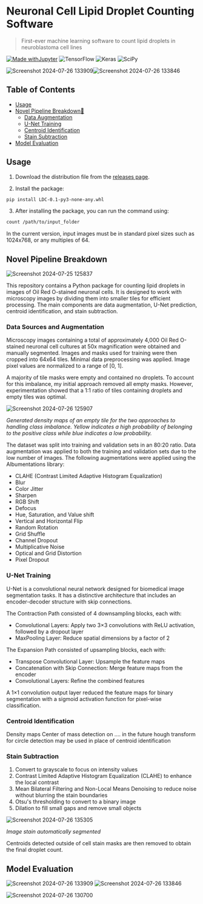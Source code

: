 # Neuronal Cell Lipid Droplet Counting Software

> First-ever machine learning software to count lipid droplets in neuroblastoma cell lines

[![Made withJupyter](https://img.shields.io/badge/Made%20with-Jupyter-orange?style=for-the-badge&logo=Jupyter)](https://jupyter.org/try) ![TensorFlow](https://img.shields.io/badge/TensorFlow-FF6F00?style=for-the-badge&logo=tensorflow&logoColor=white) ![Keras](https://img.shields.io/badge/Keras-FF0000?style=for-the-badge&logo=keras&logoColor=white) ![SciPy](https://img.shields.io/badge/SciPy-654FF0?style=for-the-badge&logo=SciPy&logoColor=white)

![Screenshot 2024-07-26 133909](https://github.com/user-attachments/assets/971cf081-e559-4602-8124-dd499d6199a2)![Screenshot 2024-07-26 133846](https://github.com/user-attachments/assets/e0aa40e7-277b-4358-ab46-716cf6d39706)

## Table of Contents

 * [Usage](#usage)
 * [Novel Pipeline Breakdown💃](#novel-pipeline-breakdown)
   * [Data Augmentation](#data-augmentation)
   * [U-Net Training](#u-net-training)
   * [Centroid Identification](#centroid-identification)
   * [Stain Subtraction](#stain-subtraction)
 * [Model Evaluation](#model-evaluation)

## Usage

1. Download the distribution file from the [releases page](https://github.com/alex1xu/Lipid-Droplet-Counting/releases).
   
2. Install the package:
```sh
pip install LDC-0.1-py3-none-any.whl
```

3. After installing the package, you can run the command using:
```sh
count /path/to/input_folder
```

In the current version, input images must be in standard pixel sizes such as 1024x768, or any multiples of 64.

## Novel Pipeline Breakdown

![Screenshot 2024-07-25 125837](https://github.com/user-attachments/assets/1c968439-58a2-4f92-9766-d384d0be18d1)

This repository contains a Python package for counting lipid droplets in images of Oil Red O-stained neuronal cells. It is designed to work with microscopy images by dividing them into smaller tiles for efficient processing. The main components are data augmentation, U-Net prediction, centroid identification, and stain subtraction.

### Data Sources and Augmentation

Microscopy images containing a total of approximately 4,000 Oil Red O-stained neuronal cell cultures at 50x magnification were obtained and manually segmented. Images and masks used for training were then cropped into 64x64 tiles. Minimal data preprocessing was applied. Image pixel values are normalized to a range of [0, 1]. 

A majority of tile masks were empty and contained no droplets. To account for this imbalance, my initial approach removed all empty masks. However, experimentation showed that a 1:1 ratio of tiles containing droplets and empty tiles was optimal.

![Screenshot 2024-07-26 125907](https://github.com/user-attachments/assets/bca708ba-fc8c-4656-b82a-0e63ed040611)

_Generated density maps of an empty tile for the two approaches to handling class imbalance. Yellow indicates a high probability of belonging to the positive class while blue indicates a low probability._

The dataset was split into training and validation sets in an 80:20 ratio. Data augmentation was applied to both the training and validation sets due to the low number of images. The following augmentations were applied using the Albumentations library:
 - CLAHE (Contrast Limited Adaptive Histogram Equalization)
 - Blur
 - Color Jitter
 - Sharpen
 - RGB Shift
 - Defocus
 - Hue, Saturation, and Value shift
 - Vertical and Horizontal Flip
 - Random Rotation
 - Grid Shuffle
 - Channel Dropout
 - Multiplicative Noise
 - Optical and Grid Distortion
 - Pixel Dropout

### U-Net Training

U-Net is a convolutional neural network designed for biomedical image segmentation tasks. It has a distinctive architecture that includes an encoder-decoder structure with skip connections.

The Contraction Path consisted of 4 downsampling blocks, each with:
 - Convolutional Layers: Apply two 3×3 convolutions with ReLU activation, followed by a dropout layer
 - MaxPooling Layer: Reduce spatial dimensions by a factor of 2

The Expansion Path consisted of upsampling blocks, each with:
 - Transpose Convolutional Layer: Upsample the feature maps
 - Concatenation with Skip Connection: Merge feature maps from the encoder
 - Convolutional Layers: Refine the combined features

A 1×1 convolution output layer reduced the feature maps for binary segmentation with a sigmoid activation function for pixel-wise classification.

### Centroid Identification

Density maps
Center of mass detection on .... in the future hough transform for circle detection may be used in place of centroid identification

### Stain Subtraction

 1. Convert to grayscale to focus on intensity values
 2. Contrast Limited Adaptive Histogram Equalization (CLAHE) to enhance the local contrast
 3. Mean Bilateral Filtering and Non-Local Means Denoising to reduce noise without blurring the stain boundaries
 4. Otsu's thresholding to convert to a binary image
 5. Dilation to fill small gaps and remove small objects

![Screenshot 2024-07-26 135305](https://github.com/user-attachments/assets/24d98cf8-ceff-44b4-a971-2cfc13ff4181)

_Image stain automatically segmented_

Centroids detected outside of cell stain masks are then removed to obtain the final droplet count. 

## Model Evaluation

![Screenshot 2024-07-26 133909](https://github.com/user-attachments/assets/971cf081-e559-4602-8124-dd499d6199a2) ![Screenshot 2024-07-26 133846](https://github.com/user-attachments/assets/e0aa40e7-277b-4358-ab46-716cf6d39706)

![Screenshot 2024-07-26 130700](https://github.com/user-attachments/assets/713b8351-2ea0-4053-a25b-8b08c3680c22)


